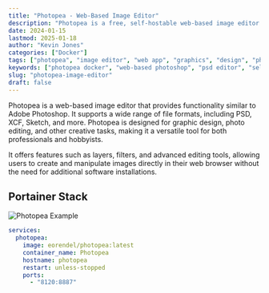 ```yaml
---
title: "Photopea - Web-Based Image Editor"
description: "Photopea is a free, self-hostable web-based image editor supporting PSD, XCF, Sketch, and more. Full-featured Photoshop alternative with layers, filters, and advanced editing tools."
date: 2024-01-15
lastmod: 2025-01-18
author: "Kevin Jones"
categories: ["Docker"]
tags: ["photopea", "image editor", "web app", "graphics", "design", "photo editing", "psd support", "online tool", "multimedia", "creative", "photoshop alternative", "gimp alternative", "self-hosted"]
keywords: ["photopea docker", "web-based photoshop", "psd editor", "self-hosted image editor", "photoshop alternative"]
slug: "photopea-image-editor"
draft: false
---
```


Photopea is a web-based image editor that provides functionality similar to Adobe Photoshop. It supports a wide range of file formats, including PSD, XCF, Sketch, and more. Photopea is designed for graphic design, photo editing, and other creative tasks, making it a versatile tool for both professionals and hobbyists.

It offers features such as layers, filters, and advanced editing tools, allowing users to create and manipulate images directly in their web browser without the need for additional software installations.

## Portainer Stack

![Photopea Example](../images/photopea_example.png)

```yaml
services:
  photopea:
    image: eorendel/photopea:latest
    container_name: Photopea
    hostname: photopea
    restart: unless-stopped
    ports:
      - "8120:8887"
```
